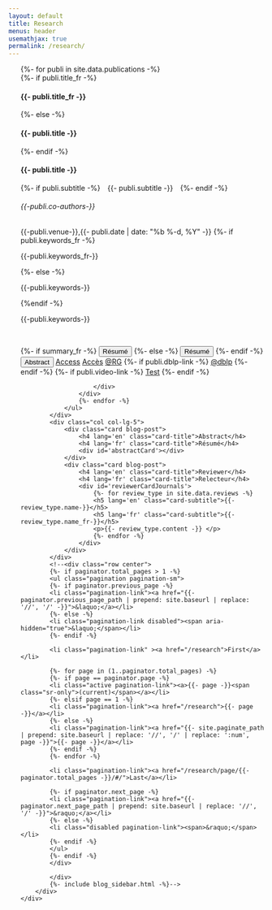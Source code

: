 ```yaml
---
layout: default
title: Research
menus: header
usemathjax: true
permalink: /research/
---
```


<script>
    function changeAbstract(text) {
    document.getElementById('abstractCard').setAttribute('style', 'white-space: pre-line;');
    document.getElementById('abstractCard').textContent = text;
    }
</script>
<div class="container-fluid">
    <div class="row" id="blog-posts-container">
        <div class="col col-lg-6">
            <ul>
                {%- for publi in site.data.publications -%}
                <div class="card blog-post" id="{{-publi.id-}}">
                    <!--<img class="card-img-top" src="{{-site.url-}}{{-site.baseurl-}}{{- publi.thumbnail -}}">-->
                    <div class="card-body center">
                        <!-- <img src="{{-site.url-}}{{-site.baseurl-}}/assets/img/{{- site.author_logo -}}" class="author-profile-img"> -->
                        {%- if publi.title_fr -%}
                        <h4 lang='fr' class="card-title">{{- publi.title_fr -}}</h4>
                        {%- else -%}
                        <h4 lang='fr' class="card-title">{{- publi.title -}}</h4>
                        {%- endif -%}
                        <h4 lang='en' class="card-title">{{- publi.title -}}</h4>
                        {%- if publi.subtitle -%}
                        <h7 class="card-subtitle" style="padding: 10px">{{- publi.subtitle -}}</h7>
                        {%- endif -%}
                        <h6> {{-publi.co-authors-}} </h6>
                        <h7 class="card-subtitle mb-2 text-muted">{{-publi.venue-}},{{- publi.date | date: "%b %-d, %Y" -}}</h7>
                        {%- if publi.keywords_fr -%}
                        <p lang='fr'> {{-publi.keywords_fr-}} </p>
                        {%- else -%}
                        <p lang='fr'> {{-publi.keywords-}} </p>                        
                        {%endif -%}
                        <p lang='en'> {{-publi.keywords-}} </p>
                        <br>
                            <p class="profile-links">
                                {%- if summary_fr -%}
                                <button lang='fr' class="btn btn-dark btn-lg" onclick="changeAbstract('{{-publi.summary_fr-}}')" href="#abstractCard">Résumé</button>
                                {%- else -%}
                                <button lang='fr' class="btn btn-dark btn-lg" onclick="changeAbstract('{{-publi.summary-}}')" href="#abstractCard">Résumé</button>
                                {%- endif -%}
                                <button lang='en' class="btn btn-dark btn-lg" onclick="changeAbstract('{{-publi.summary-}}')" href="#abstractCard">Abstract</button>
                                <a lang='en' href="{{- publi.doi -}}" rel="noopener noreferrer" target=_blank data-disqus-identifier="{{- publi.url -}}" class="btn btn-dark btn-lg">Access</a>
                                <a lang='fr' href="{{- publi.doi -}}" rel="noopener noreferrer" target=_blank data-disqus-identifier="{{- publi.url -}}" class="btn btn-dark btn-lg">Accès</a>
                                <a href="{{- publi.rg-link -}}" rel="noopener noreferrer" target=_blank data-disqus-identifier="{{- publi.url -}}" class="btn btn-dark btn-lg">@RG</a>
                                {%- if publi.dblp-link -%}
                                <a href="{{- publi.dblp-link -}}" rel="noopener noreferrer" target=_blank data-disqus-identifier="{{- publi.url -}}" class="btn btn-dark btn-lg">@dblp</a>
                                {%- endif -%}
                                {%- if publi.video-link -%}
                                <a href="{{- publi.video-link -}}" rel="noopener noreferrer" target="_blank" class="btn btn-dark btn-lg btn-video">Test</a>
                                {%- endif -%}
                            </p>
                            
                        </div>
                    </div>
                    {%- endfor -%}
                </ul>
            </div>
            <div class="col col-lg-5">
                <div class="card blog-post">
                    <h4 lang='en' class="card-title">Abstract</h4>
                    <h4 lang='fr' class="card-title">Résumé</h4>
                    <div id='abstractCard'></div>
                </div>
                <div class="card blog-post">
                    <h4 lang='en' class="card-title">Reviewer</h4>
                    <h4 lang='fr' class="card-title">Relecteur</h4>
                    <div id='reviewerCardJournals'>
                        {%- for review_type in site.data.reviews -%}
                        <h5 lang='en' class="card-subtitle">{{-review_type.name-}}</h5>
                        <h5 lang='fr' class="card-subtitle">{{-review_type.name_fr-}}</h5>
                        <p>{{- review_type.content -}} </p>
                        {%- endfor -%}
                    </div>
                </div>
            </div>
            <!--<div class="row center">
            {%- if paginator.total_pages > 1 -%}
            <ul class="pagination pagination-sm">
            {%- if paginator.previous_page -%}
            <li class="pagination-link"><a href="{{- paginator.previous_page_path | prepend: site.baseurl | replace: '//', '/' -}}">&laquo;</a></li>
            {%- else -%}
            <li class="pagination-link disabled"><span aria-hidden="true">&laquo;</span></li>
            {%- endif -%}
            
            <li class="pagination-link" ><a href="/research">First</a></li>
            
            {%- for page in (1..paginator.total_pages) -%}
            {%- if page == paginator.page -%}
            <li class="active pagination-link"><a>{{- page -}}<span class="sr-only">(current)</span></a></li>
            {%- elsif page == 1 -%}
            <li class="pagination-link"><a href="/research">{{- page -}}</a></li>
            {%- else -%}
            <li class="pagination-link"><a href="{{- site.paginate_path | prepend: site.baseurl | replace: '//', '/' | replace: ':num', page -}}">{{- page -}}</a></li>
            {%- endif -%}
            {%- endfor -%}
            
            <li class="pagination-link"><a href="/research/page/{{- paginator.total_pages -}}/#/">Last</a></li>
            
            {%- if paginator.next_page -%}
            <li class="pagination-link"><a href="{{- paginator.next_page_path | prepend: site.baseurl | replace: '//', '/' -}}">&raquo;</a></li>
            {%- else -%}
            <li class="disabled pagination-link"><span>&raquo;</span></li>
            {%- endif -%}
            </ul>
            {%- endif -%}
            </div>
            
            </div>
            {%- include blog_sidebar.html -%}-->
        </div>
    </div>
    
    
    
